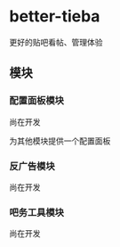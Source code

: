 # better-tieba
更好的贴吧看帖、管理体验

## 模块

### 配置面板模块

尚在开发

为其他模块提供一个配置面板

### 反广告模块

尚在开发

### 吧务工具模块

尚在开发

